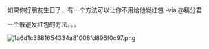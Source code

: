 如果你好朋友生日了，有一个方法可以让你不用给他发红包 -via @精分君

一个躲避发红包的方法。。。

![1a6d1c3381654334a81008fd896f0c97.png](https://wxlzmt.github.io/cdn1/ext/qw/groups/10006/1a6d1c3381654334a81008fd896f0c97.png)

